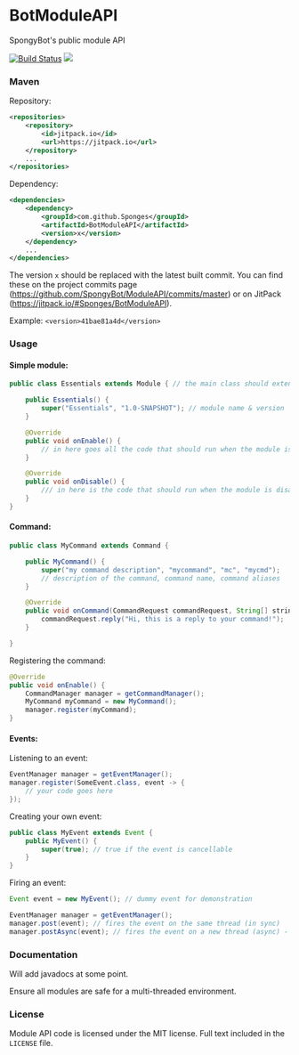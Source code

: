 # BotModuleAPI
SpongyBot's public module API

[![Build Status](https://travis-ci.org/SpongyBot/ModuleAPI.svg?branch=master)](https://travis-ci.org/Sponges/BotModuleAPI)
[![](https://jitpack.io/v/Sponges/BotModuleAPI.svg)](https://jitpack.io/#Sponges/BotModuleAPI)

### Maven
Repository:
```xml
<repositories>
	<repository>
		<id>jitpack.io</id>
		<url>https://jitpack.io</url>
	</repository>
	...
</repositories>
```

Dependency:
```xml
<dependencies>
	<dependency>
		<groupId>com.github.Sponges</groupId>
    	<artifactId>BotModuleAPI</artifactId>
    	<version>x</version>
	</dependency>
	...
</dependencies>
```
The version `x` should be replaced with the latest built commit. You can find these on the project commits page (https://github.com/SpongyBot/ModuleAPI/commits/master)
 or on JitPack (https://jitpack.io/#Sponges/BotModuleAPI).

Example: `<version>41bae81a4d</version>`

### Usage
#### Simple module:
```java
public class Essentials extends Module { // the main class should extend Module

    public Essentials() {
        super("Essentials", "1.0-SNAPSHOT"); // module name & version
    }

    @Override
    public void onEnable() {
        // in here goes all the code that should run when the module is enabled
    }

    @Override
    public void onDisable() {
        /// in here is the code that should run when the module is disabled
    }
}
```

#### Command:
```java
public class MyCommand extends Command {

    public MyCommand() {
        super("my command description", "mycommand", "mc", "mycmd");
        // description of the command, command name, command aliases
    }

    @Override
    public void onCommand(CommandRequest commandRequest, String[] strings) {
        commandRequest.reply("Hi, this is a reply to your command!");
    }

}
```

Registering the command:
```java
@Override
public void onEnable() {
    CommandManager manager = getCommandManager();
    MyCommand myCommand = new MyCommand();
    manager.register(myCommand);
}
```

#### Events:
Listening to an event:
```java
EventManager manager = getEventManager();
manager.register(SomeEvent.class, event -> {
    // your code goes here 
});
```

Creating your own event:
```java
public class MyEvent extends Event {
	public MyEvent() {
		super(true); // true if the event is cancellable
	}
}
```

Firing an event:
```java
Event event = new MyEvent(); // dummy event for demonstration

EventManager manager = getEventManager();
manager.post(event); // fires the event on the same thread (in sync)
manager.postAsync(event); // fires the event on a new thread (async) - REQUIRED FOR EVENT CANCELLING
```

### Documentation
Will add javadocs at some point.

Ensure all modules are safe for a multi-threaded environment.

### License
Module API code is licensed under the MIT license. Full text included in the `LICENSE` file.

